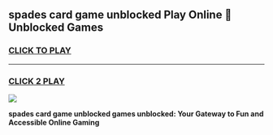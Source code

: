 
## spades card game unblocked Play Online 👋 Unblocked Games
<h3>
<a href="https://premium.freeplayer.one?title=spades_card_game_unblocked&ref=19F">CLICK TO PLAY</a></h3>
<hr>

<h3>
<a href="https://premium.freeplayer.one?title=spades_card_game_unblocked&ref=19F">CLICK 2 PLAY</a>
  
</h3>

<a href="https://premium.freeplayer.one?title=spades_card_game_unblocked&ref=19F"><img src="https://clearcache.store/games.png"></a>


**spades card game unblocked games unblocked: Your Gateway to Fun and Accessible Online Gaming**
